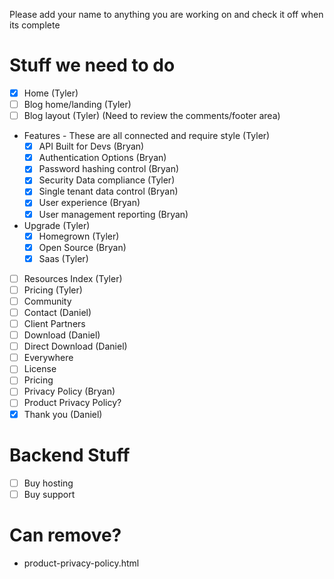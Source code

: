 Please add your name to anything you are working on and check it off when its complete

Stuff we need to do
====
* [x] Home (Tyler)
* [ ] Blog home/landing (Tyler)
* [ ] Blog layout (Tyler) (Need to review the comments/footer area)
* Features - These are all connected and require style (Tyler)
  + [x] API Built for Devs (Bryan)
  + [x] Authentication Options (Bryan)
  + [x] Password hashing control (Bryan)
  + [x] Security Data compliance (Tyler)
  + [x] Single tenant data control (Bryan)
  + [x] User experience (Bryan)
  + [x] User management reporting (Bryan)
* Upgrade (Tyler)
  + [x] Homegrown (Tyler)
  + [x] Open Source (Bryan)
  + [x] Saas (Tyler)
* [ ] Resources Index (Tyler)
* [ ] Pricing (Tyler)
* [ ] Community
* [ ] Contact (Daniel)
* [ ] Client Partners
* [ ] Download (Daniel)
* [ ] Direct Download (Daniel)
* [ ] Everywhere
* [ ] License
* [ ] Pricing
* [ ] Privacy Policy (Bryan)
* [ ] Product Privacy Policy?
* [x] Thank you (Daniel)

Backend Stuff
====
* [ ] Buy hosting
* [ ] Buy support

Can remove?
====
* product-privacy-policy.html

